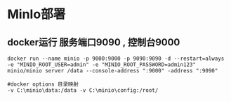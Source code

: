 

# MinIo部署

## docker运行 服务端口9090 , 控制台9000

``` shell
docker run --name minio -p 9000:9000 -p 9090:9090 -d --restart=always -e "MINIO_ROOT_USER=admin" -e "MINIO_ROOT_PASSWORD=admin123"  minio/minio server /data --console-address ":9000" -address ":9090"

```
``` shell
#docker options 目录映射
-v C:\minio\data:/data -v C:\minio\config:/root/
```



